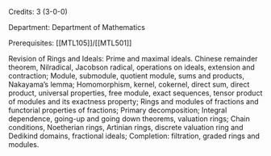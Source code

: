 Credits: 3 (3-0-0)

Department: Department of Mathematics

Prerequisites: [[MTL105]]/[[MTL501]]

Revision of Rings and Ideals: Prime and maximal ideals. Chinese remainder theorem, Nilradical, Jacobson radical, operations on ideals, extension and contraction; Module, submodule, quotient module, sums and products, Nakayama’s lemma; Homomorphism, kernel, cokernel, direct sum, direct product, universal properties, free module, exact sequences, tensor product of modules and its exactness property; Rings and modules of fractions and functorial properties of fractions; Primary decomposition; Integral dependence, going-up and going down theorems, valuation rings; Chain conditions, Noetherian rings, Artinian rings, discrete valuation ring and Dedikind domains, fractional ideals; Completion: filtration, graded rings and modules.